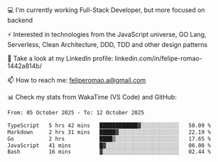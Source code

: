 💻 I'm currently working Full-Stack Developer, but more focused on backend

⚡ Interested in technologies from the JavaScript universe, GO Lang, Serverless, Clean Architecture, DDD, TDD and other design patterns

👥 Take a look at my LinkedIn profile: linkedin.com/in/felipe-romao-1442a814b/

📫 How to reach me: feliperomao.a@gmail.com

📊 Check my stats from WakaTime (VS Code) and GitHub:

<!--START_SECTION:waka-->

```txt
From: 05 October 2025 - To: 12 October 2025

TypeScript   5 hrs 42 mins   ████████████▓░░░░░░░░░░░░   50.09 %
Markdown     2 hrs 31 mins   █████▓░░░░░░░░░░░░░░░░░░░   22.19 %
Go           2 hrs           ████▒░░░░░░░░░░░░░░░░░░░░   17.65 %
JavaScript   41 mins         █▓░░░░░░░░░░░░░░░░░░░░░░░   06.00 %
Bash         16 mins         ▓░░░░░░░░░░░░░░░░░░░░░░░░   02.44 %
```

<!--END_SECTION:waka-->

